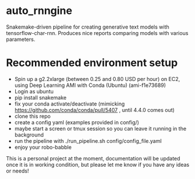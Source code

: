 # auto_rnngine
Snakemake-driven pipeline for creating generative text models with tensorflow-char-rnn. Produces nice reports comparing models with various parameters.

# Recommended environment setup
- Spin up a g2.2xlarge (between 0.25 and 0.80 USD per hour) on EC2, using Deep Learning AMI with Conda (Ubuntu) (ami-f1e73689)
- Login as ubuntu
- pip install snakemake
- fix your conda activate/deactivate (mimicking https://github.com/conda/conda/pull/5407 , until 4.4.0 comes out)
- clone this repo
- create a config yaml (examples provided in config/)
- maybe start a screen or tmux session so you can leave it running in the background
- run the pipeline with ./run_pipeline.sh config/config_file.yaml
- enjoy your robo-babble

This is a personal project at the moment, documentation will be updated once it is in working condition, but please let me know if you have any ideas or needs!
